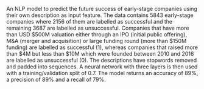 An NLP model to predict the future success of early-stage companies using their own description as input feature. 
The data contains 5843 early-stage companies where 2156 of them are labelled as successful and the remaining 3687 are labelled as unsuccessful.
Companies that have more than USD $500M valuation either through an IPO (initial public offering), M&A (merger and acquisition) 
or large funding round (more than $150M funding)
are labelled as successful (1), whereas companies that raised more than $4M but less than $10M which
were founded between 2010 and 2016 are labelled as unsuccessful (0).
The descriptions have stopwords removed and padded into sequences. 
A neural network with three layers is then used with a training/validation split of 0.7.
The model returns an accuracy of 89%, a precision of 89% and a recall of 79%. 
